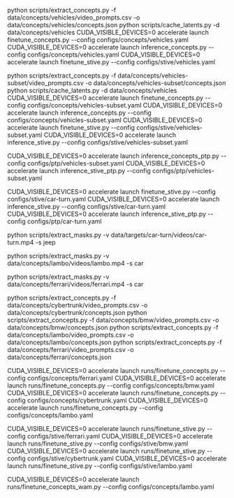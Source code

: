 python scripts/extract_concepts.py -f data/concepts/vehicles/video_prompts.csv -o data/concepts/vehicles/concepts.json
python scripts/cache_latents.py -d data/concepts/vehicles
CUDA_VISIBLE_DEVICES=0 accelerate launch finetune_concepts.py --config configs/concepts/vehicles.yaml
CUDA_VISIBLE_DEVICES=0 accelerate launch inference_concepts.py --config configs/concepts/vehicles.yaml
CUDA_VISIBLE_DEVICES=0 accelerate launch finetune_stive.py --config configs/stive/vehicles.yaml


python scripts/extract_concepts.py -f data/concepts/vehicles-subset/video_prompts.csv -o data/concepts/vehicles-subset/concepts.json
python scripts/cache_latents.py -d data/concepts/vehicles
CUDA_VISIBLE_DEVICES=0 accelerate launch finetune_concepts.py --config configs/concepts/vehicles-subset.yaml
CUDA_VISIBLE_DEVICES=0 accelerate launch inference_concepts.py --config configs/concepts/vehicles-subset.yaml
CUDA_VISIBLE_DEVICES=0 accelerate launch finetune_stive.py --config configs/stive/vehicles-subset.yaml
CUDA_VISIBLE_DEVICES=0 accelerate launch inference_stive.py --config configs/stive/vehicles-subset.yaml

CUDA_VISIBLE_DEVICES=0 accelerate launch inference_concepts_ptp.py --config configs/ptp/vehicles-subset.yaml
CUDA_VISIBLE_DEVICES=0 accelerate launch inference_stive_ptp.py --config configs/ptp/vehicles-subset.yaml


CUDA_VISIBLE_DEVICES=0 accelerate launch finetune_stive.py --config configs/stive/car-turn.yaml
CUDA_VISIBLE_DEVICES=0 accelerate launch inference_stive.py --config configs/stive/car-turn.yaml
CUDA_VISIBLE_DEVICES=0 accelerate launch inference_stive_ptp.py --config configs/ptp/car-turn.yaml


python scripts/extract_masks.py -v data/targets/car-turn/videos/car-turn.mp4 -s jeep

python scripts/extract_masks.py -v data/concepts/lambo/videos/lambo.mp4 -s car

python scripts/extract_masks.py -v data/concepts/ferrari/videos/ferrari.mp4 -s car

python scripts/extract_concepts.py -f data/concepts/cybertrunk/video_prompts.csv -o data/concepts/cybertrunk/concepts.json
python scripts/extract_concepts.py -f data/concepts/bmw/video_prompts.csv -o data/concepts/bmw/concepts.json
python scripts/extract_concepts.py -f data/concepts/lambo/video_prompts.csv -o data/concepts/lambo/concepts.json
python scripts/extract_concepts.py -f data/concepts/ferrari/video_prompts.csv -o data/concepts/ferrari/concepts.json




CUDA_VISIBLE_DEVICES=0 accelerate launch runs/finetune_concepts.py --config configs/concepts/ferrari.yaml
CUDA_VISIBLE_DEVICES=0 accelerate launch runs/finetune_concepts.py --config configs/concepts/bmw.yaml
CUDA_VISIBLE_DEVICES=0 accelerate launch runs/finetune_concepts.py --config configs/concepts/cybertrunk.yaml
CUDA_VISIBLE_DEVICES=0 accelerate launch runs/finetune_concepts.py --config configs/concepts/lambo.yaml


CUDA_VISIBLE_DEVICES=0 accelerate launch runs/finetune_stive.py --config configs/stive/ferrari.yaml
CUDA_VISIBLE_DEVICES=0 accelerate launch runs/finetune_stive.py --config configs/stive/bmw.yaml
CUDA_VISIBLE_DEVICES=0 accelerate launch runs/finetune_stive.py --config configs/stive/cybertrunk.yaml
CUDA_VISIBLE_DEVICES=0 accelerate launch runs/finetune_stive.py --config configs/stive/lambo.yaml



CUDA_VISIBLE_DEVICES=0 accelerate launch runs/finetune_concepts_wam.py --config configs/concepts/lambo.yaml